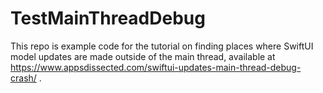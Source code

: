 # TestMainThreadDebug

This repo is example code for the tutorial on finding places where SwiftUI model updates are made outside of the main thread, available at https://www.appsdissected.com/swiftui-updates-main-thread-debug-crash/ .

